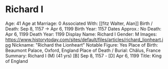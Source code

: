 # Richard I

Age: 41
Age at Marriage: 0
Associated With: [[fitz Walter, Alan]]
Birth / Death: Sep 8, 1157 → Apr 6, 1199
Birth Year: 1157
Dates Approx.: No
Death: Apr 6, 1199
Death Year: 1199
Display Name: Richard I
Gender: M
Images: https://www.historytoday.com/sites/default/files/articles/richard_lionheart.jpg
Nickname: "Richard the Lionheart"
Notable Figure: Yes
Place of Birth: Beaumont Palace, Oxford, England
Place of Death / Burial: Châlus, France
Summary: Richard I (M) (41 yrs)
[B] Sep 8, 1157 - [D] Apr 6, 1199
Title: King of England
